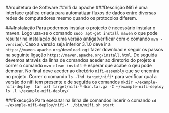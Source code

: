 #Arquitetura de Software
##nifi da apache
###Descrição
Nifi é uma interface gráfica criada para automatizar fluxos de dados entre diversas redes de computadores mesmo quando os protocolos diferem.

###Instalação
Para podermos instalar o projecto é necessário instalar o maven. Logo usa-se o comando `sudo apt-get install maven` o que pode resultar na instalaçâo de uma versão antiga(verificar com o comando `mvn -version`). Caso a versão seja inferior 3.1.0 deve ir a `https://maven.apache.org/download.cgi` fazer download e seguir os passos na seguinte ligação `https://maven.apache.org/install.html`.
De seguida devemos através da linha de comandos aceder ao diretorio do projeto e correr o comando `mvn clean install` e esperar que acabe o qeu pode demorar.
No final deve aceder ao diretório `nifi-assembly` que se encontra no projeto. Correr o comando `ls -lhd target/nifi*` para verificar qual a versão do nifi tem presente e de seguida os comandos `mkdir ~/example-nifi-deploy 
tar xzf target/nifi-*-bin.tar.gz -C ~/example-nifi-deploy
ls .l ~/example-nifi-deploy/`

###Execução
Para executar na linha de comandos incerir o comando `cd ~/example-nifi-deploy/nifi-*
./bin/nifi.sh start`
